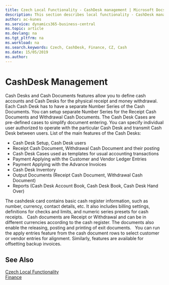 ```yaml
---
title: Czech Local Functionality - CashDesk management | Microsoft Docs
description: This section describes local functionality - CashDesk management
author: ac-kunes
ms.service: dynamics365-business-central
ms.topic: article
ms.devlang: na
ms.tgt_pltfrm: na
ms.workload: na
ms.search.keywords: Czech, CashDesk, Finance, CZ, Cash
ms.date: 15/05/2019
ms.author: 
---
```


# CashDesk Management

Cash Desks and Cash Documents features allow you to define cash accounts and Cash Desks for the physical receipt and money withdrawal. Each Cash Desk has to have a separate Number Series of the Cash Documents. You can setup separate Number Series for the Receipt Cash Documents and Withdrawal Cash Documents. The Cash Desk Cases are pre-defined cases to simplify document entering. You can specify individual user authorized to operate with the particular Cash Desk and transmit Cash Desk between users.
List of the main features of the Cash Desks: 

- Cash Desk Setup, Cash Desk users  
- Receipt Cash Document, Withdrawal Cash Document and their posting 
- Cash Desk Cases used as templates for usual accounting transactions
- Payment Applying with the Customer and Vendor Ledger Entries
- Payment Applying with the Advance Invoices 
- Cash Desk Inventory
- Output Documents (Receipt Cash Document, Withdrawal Cash Document)
- Reports (Cash Desk Account Book, Cash Desk Book, Cash Desk Hand Over)

The cashdesk card contains basic cash register information, such as number, currency, contact details, etc. It also includes billing settings, definitions for checks and limits, and numeric series presets for cash receipts.
 
Cash documents are Receipt or Withdrawal and can be in different currencies according to the cash register. The documents also enable the releasing, posting and printing of exit documents.
 
You can run the apply entries feature from the cash document rows to select customer or vendor entries for alignment. Similarly, features are available for offsetting backup invoices.

## See Also
[Czech Local Functionality](czech-local-functionality.md)  
[Finance](finance.md)
